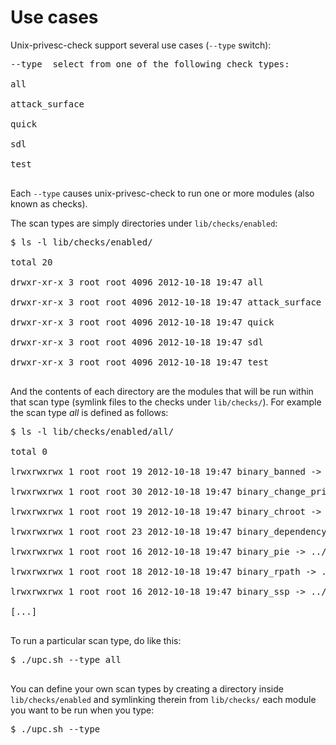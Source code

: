 # Use cases #

Unix-privesc-check support several use cases (`--type` switch):

<pre>
--type	select from one of the following check types:<br>
all<br>
attack_surface<br>
quick<br>
sdl<br>
test<br>
</pre>

Each `--type` causes unix-privesc-check to run one or more modules (also known as checks).

The scan types are simply directories under `lib/checks/enabled`:
<pre>
$ ls -l lib/checks/enabled/<br>
total 20<br>
drwxr-xr-x 3 root root 4096 2012-10-18 19:47 all<br>
drwxr-xr-x 3 root root 4096 2012-10-18 19:47 attack_surface<br>
drwxr-xr-x 3 root root 4096 2012-10-18 19:47 quick<br>
drwxr-xr-x 3 root root 4096 2012-10-18 19:47 sdl<br>
drwxr-xr-x 3 root root 4096 2012-10-18 19:47 test<br>
</pre>

And the contents of each directory are the modules that will be run within that scan type (symlink files to the checks under `lib/checks/`).
For example the scan type _all_ is defined as follows:
<pre>
$ ls -l lib/checks/enabled/all/<br>
total 0<br>
lrwxrwxrwx 1 root root 19 2012-10-18 19:47 binary_banned -> ../../binary_banned<br>
lrwxrwxrwx 1 root root 30 2012-10-18 19:47 binary_change_privileges -> ../../binary_change_privileges<br>
lrwxrwxrwx 1 root root 19 2012-10-18 19:47 binary_chroot -> ../../binary_chroot<br>
lrwxrwxrwx 1 root root 23 2012-10-18 19:47 binary_dependency -> ../../binary_dependency<br>
lrwxrwxrwx 1 root root 16 2012-10-18 19:47 binary_pie -> ../../binary_pie<br>
lrwxrwxrwx 1 root root 18 2012-10-18 19:47 binary_rpath -> ../../binary_rpath<br>
lrwxrwxrwx 1 root root 16 2012-10-18 19:47 binary_ssp -> ../../binary_ssp<br>
[...]<br>
</pre>

To run a particular scan type, do like this:
<pre>
$ ./upc.sh --type all<br>
</pre>

You can define your own scan types by creating a directory inside `lib/checks/enabled` and symlinking therein from `lib/checks/` each module you want to be run when you type:
<pre>
$ ./upc.sh --type <directoryname><br>
</pre>